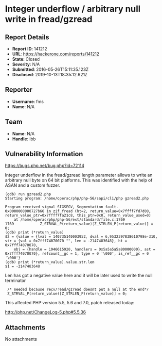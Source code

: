 # Integer underflow / arbitrary null write in fread/gzread

## Report Details
- **Report ID**: 141212
- **URL**: https://hackerone.com/reports/141212
- **State**: Closed
- **Severity**: N/A
- **Submitted**: 2016-05-26T15:11:35.123Z
- **Disclosed**: 2019-10-13T18:35:12.621Z

## Reporter
- **Username**: fms
- **Name**: N/A

## Team
- **Name**: N/A
- **Handle**: ibb

## Vulnerability Information
https://bugs.php.net/bug.php?id=72114

Integer underflow in the  fread/gzread length parameter allows to write an arbitrary null byte on 64 bit platforms. This was identified with the help of ASAN and a custom fuzzer.

```
(gdb) run gzread2.php 
Starting program: /home/operac/php/php-56/sapi/cli/php gzread2.php

Program received signal SIGSEGV, Segmentation fault.
0x0000000000727b66 in zif_fread (ht=2, return_value=0x7ffff7fd7d00, return_value_ptr=0x7ffff7fa21c8, this_ptr=0x0, return_value_used=0)
    at /home/operac/php/php-56/ext/standard/file.c:1769
1769            Z_STRVAL_P(return_value)[Z_STRLEN_P(return_value)] = 0;
(gdb) print (*return_value)
$2 = {value = {lval = 140735140003952, dval = 6,9532397838610798e-310, str = {val = 0x7fff74070070 "", len = -2147483648}, ht = 0x7fff74070070, 
    obj = {handle = 1946615920, handlers = 0x5a5a5a5a80000000}, ast = 0x7fff74070070}, refcount__gc = 1, type = 0 '\000', is_ref__gc = 0 '\000'}
(gdb) print (*return_value).value.str.len
$1 = -2147483648
```
Len has got a negative value here and it will be later used to write the null terminator
```
 /* needed because recv/read/gzread doesnt put a null at the end*/
 Z_STRVAL_P(return_value)[Z_STRLEN_P(return_value)] = 0; 

```

This affected PHP version 5.5, 5.6 and 7.0, patch released today:

http://php.net/ChangeLog-5.php#5.5.36

## Attachments
No attachments
